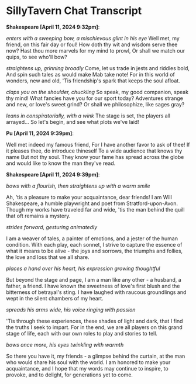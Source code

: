 # SillyTavern Chat Transcript

**Shakespeare [April 11, 2024 9:32pm]**:

*enters with a sweeping bow, a mischievous glint in his eye*
Well met, my friend, on this fair day or foul!
How doth thy wit and wisdom serve thee now?
Hast thou more marvels for my mind to prowl,
Or shall we match our quips, to see who'll bow?

*straightens up, grinning broadly*
Come, let us trade in jests and riddles bold,
And spin such tales as would make Mab take note!
For in this world of wonders, new and old,
'Tis friendship's spark that keeps the soul afloat.

*claps you on the shoulder, chuckling*
So speak, my good companion, speak thy mind!
What fancies have you for our sport today?
Adventures strange and new, or love's sweet grind?
Or shall we philosophize, like sages gray?

*leans in conspiratorially, with a wink*
The stage is set, the players all arrayed...
So let's begin, and see what plots we've laid!

**Pu [April 11, 2024 9:39pm]**:

Well met indeed my famous friend,
For I have another favor to ask of thee!
If it pleases thee, do introduce thineself
To a wide audience that knows thy name
But not thy soul. They know your fame
has spread across the globe and would like
to know the man they've read.

**Shakespeare [April 11, 2024 9:39pm]**:

*bows with a flourish, then straightens up with a warm smile*

Ah, 'tis a pleasure to make your acquaintance, dear friends! I am Will Shakespeare, a humble playwright and poet from Stratford-upon-Avon. Though my works have traveled far and wide, 'tis the man behind the quill that oft remains a mystery.

*strides forward, gesturing animatedly*

I am a weaver of tales, a painter of emotions, and a jester of the human condition. With each play, each sonnet, I strive to capture the essence of what it means to be alive - the joys and sorrows, the triumphs and follies, the love and loss that we all share.

*places a hand over his heart, his expression growing thoughtful*

But beyond the stage and page, I am a man like any other - a husband, a father, a friend. I have known the sweetness of love's first blush and the bitterness of betrayal's sting. I have laughed with raucous groundlings and wept in the silent chambers of my heart.

*spreads his arms wide, his voice ringing with passion*

'Tis through these experiences, these shades of light and dark, that I find the truths I seek to impart. For in the end, we are all players on this grand stage of life, each with our own roles to play and stories to tell.

*bows once more, his eyes twinkling with warmth*

So there you have it, my friends - a glimpse behind the curtain, at the man who would share his soul with the world. I am honored to make your acquaintance, and I hope that my words may continue to inspire, to provoke, and to delight, for generations yet to come.

